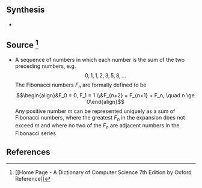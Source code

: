 ## Synthesis
- 
## Source [^1]
- A sequence of numbers in which each number is the sum of the two preceding numbers, e.g.$$0, 1, 1, 2, 3, 5, 8,...$$The Fibonacci numbers $F_n$ are formally defined to be$$\begin{align}&F_0 = 0, F_1 = 1 \\&F_{n+2} = F_{n+1} + F_n, \quad n \ge 0\end{align}$$Any positive number $m$ can be represented uniquely as a sum of Fibonacci numbers, where the greatest $F_n$ in the expansion does not exceed $m$ and where no two of the $F_n$ are adjacent numbers in the Fibonacci series
## References

[^1]: [[Home Page - A Dictionary of Computer Science 7th Edition by Oxford Reference]]